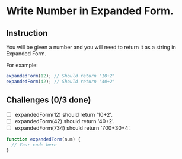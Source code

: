 # Write Number in Expanded Form.

## Instruction

You will be given a number and you will need to return it as a string in Expanded Form.

For example:

```js
expandedForm(12); // Should return '10+2'
expandedForm(42); // Should return '40+2'
```

## Challenges (0/3 done)

- [ ] expandedForm(12) should return '10+2'.
- [ ] expandedForm(42) should return '40+2'.
- [ ] expandedForm(734) should return '700+30+4'.

```js
function expandedForm(num) {
  // Your code here
}
```
